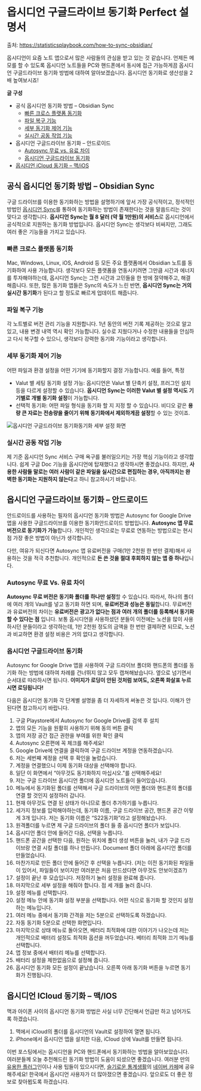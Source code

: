 # 옵시디언 구글드라이브 동기화 Perfect 설명서

출처: https://statisticsplaybook.com/how-to-sync-obsidian/



옵시디언이 요즘 노트 앱으로서 많은 사람들의 관심을 받고 있는 것 같습니다. 언제든 메모를 할 수 있도록 옵시디언 노트들을 PC와 핸드폰에서 동시에 접근 가능하게끔 옵시디언 구글드라이브 동기화 방법에 대하여 알아보겠습니다. 옵시디언 동기화로 생산성을 2배 높여보시죠!

**글 구성**

- 공식 옵시디언 동기화 방법 – Obsidian Sync
  - [빠른 크로스 플랫폼 동기화](https://statisticsplaybook.com/how-to-sync-obsidian/#---)
  - [파일 복구 기능](https://statisticsplaybook.com/how-to-sync-obsidian/#--)
  - [세부 동기화 제어 기능](https://statisticsplaybook.com/how-to-sync-obsidian/#----hd-65457e166129a)
  - [실시간 공동 작업 기능](https://statisticsplaybook.com/how-to-sync-obsidian/#----hd-65457e16612ae)
- 옵시디언 구글드라이브 동기화 – 안드로이드
  - [Autosync 무료 vs. 유료 차이](https://statisticsplaybook.com/how-to-sync-obsidian/#autosync--vs--)
  - [옵시디언 구글드라이브 동기화](https://statisticsplaybook.com/how-to-sync-obsidian/#---hd-65457e16612e8)
- [옵시디언 iCloud 동기화 – 맥/iOS](https://statisticsplaybook.com/how-to-sync-obsidian/#-icloud---ios)



## 공식 옵시디언 동기화 방법 – Obsidian Sync

구글 드라이브를 이용한 동기화하는 방법을 설명하기에 앞서 가장 공식적이고, 정석적인 방법인 [옵시디언 Sync](https://obsidian.md/sync)를 통하여 동기화하는 방법이 존재한다는 것을 말씀드리는 것이 맞다고 생각합니다. **옵시디언 Sync는 월 8 달러 (약 월 1만원)의 서비스**로 옵시디언에서 공식적으로 지원하는 동기화 방법입니다. 옵시디언 Sync는 생각보다 비싸지만, 그래도 여러 좋은 기능들을 가지고 있습니다.

### 빠른 크로스 플랫폼 동기화

Mac, Windows, Linux, iOS, Android 등 모든 주요 플랫폼에서 Obsidian 노트를 동기화하여 사용 가능합니다. 생각보다 모든 플랫폼을 연동시키려면 그만큼 시간과 에너지를 투자해야하는데, 옵시디언 Sync는 그런 시간과 고민들을 한 방에 절약해주고, 해결해줍니다. 또한, 많은 동기화 앱들은 Sync의 속도가 느린 반면, **옵시디언 Sync는 거의 실시간 동기화**가 된다고 할 정도로 빠르게 업데이트 해줍니다.

### 파일 복구 기능

각 노트별로 버전 관리 기능을 지원합니다. 1년 동안의 버전 기록 제공하는 것으로 알고 있고, 내용 변경 내역 역시 확인 가능합니다. 실수로 지웠다거나 수정한 내용들을 안심하고 다시 복구할 수 있으니, 생각보다 강력한 동기화 기능이라고 생각합니다.

### 세부 동기화 제어 기능

어떤 파일과 환경 설정을 어떤 기기에 동기화할지 결정 가능합니다. 예를 들어, 특정

- Valut 별 세팅 동기화 설정 가능: 옵시디언은 Valut 별 단축키 설정, 프러그인 설치 등을 다르게 설정할 수 있습니다. **옵시디언 Sync는 이러한 Valut 별 설정 역시도 기기별로 개별 동기화 설정**이 가능합니다.
- 선택적 동기화: 어떤 파일 형식을 동기화 할 지 지정 할 수 있습니다. 비디오 같은 **용량 큰 자료는 전송량을 줄이기 위해 동기화에서 제외하게끔 설정**할 수 있는 것이죠.

![옵시디언 구글드라이브 동기화](https://statisticsplaybook.com/wp-content/uploads/2023/09/image.png.webp)동기화 세부 설정 화면

### 실시간 공동 작업 기능

제 기준 옵시디언 Sync 서비스 구매 욕구를 불러일으키는 가장 핵심 기능이라고 생각합니다. 쉽게 구글 Doc 기능을 옵시디언에 탑재했다고 생각하시면 좋겠습니다. 하지만, **사용한 사람들 말로는 여러 사람이 같은 파일을 실시간으로 편집하는 경우, 아직까지는 완벽한 동기화는 지원하지 않는다**고 하니 참고하시기 바랍니다.



## 옵시디언 구글드라이브 동기화 – 안드로이드

안드로이드를 사용하는 필자의 옵시디언 동기화 방법은 Autosync for Google Drive 앱을 사용한 구글드라이브를 이용한 동기화안드로이드 방법입니다. **Autosync 앱 무료 버전으로 동기화가 가능**합니다. 개인적인 생각으로는 무료로 연동하는 방법으로는 현시점 가장 좋은 방법이 아닌가 생각합니다.

다만, 여유가 되신다면 Autosync 앱 유료버전을 구매(1만 2천원 한 번만 결제)해서 사용하는 것을 적극 추천합니다. 개인적으로 **돈 쓴 것을 절대 후회하지 않는 앱 중 하나**입니다.

### Autosync 무료 Vs. 유료 차이

**Autosync 무료 버전은 동기화 폴더를 하나만 설정**할 수 있습니다. 따라서, 하나의 폴더에 여러 개의 Vault를 넣고 동기화 하면 되며, **유료버전과 성능은 동일**합니다. 무료버전과 유료버전의 차이는 **유료버전은 광고가 없다는 점과 여러 개의 폴더를 등록해서 동기화 할 수 있다는 점** 입니다. 보통 옵시디언을 사용하셨던 분들이 이전에는 노션을 많이 사용하시던 분들이라고 생각하는데, 1만 2천원 정도의 금액을 한 번만 결제하면 되므로, 노션과 비교하면 환경 설정 비용은 거의 없다고 생각합니다.

### 옵시디언 구글드라이브 동기화

Autosync for Google Drive 앱을 사용하여 구글 드라이브 폴더와 핸드폰의 폴더를 동기화 하는 방법에 대하여 차례를 건너뛰지 않고 모두 캡쳐해놨습니다. 옆으로 넘기면서 순서대로 따라하시면 됩니다. **이미지가 로딩이 안된 것처럼 보여도, 오른쪽 화살표 누르시면 로딩됩니다!**



다음은 옵시디언 동기화 각 단계별 설명을 좀 더 자세하게 써놓은 것 입니다. 이해가 안된다면 참고하시기 바랍니다.

1. 구글 Playstore에서 Autosync for Google Drive를 검색 후 설치
2. 앱의 모든 기능을 원활히 사용하기 위해 동의 버튼 클릭
3. 앱의 저장 공간 접근 권한을 부여를 위한 확인 클릭
4. Autosync 오른편에 꼭 체크를 해주세요!
5. Google Drive에 연결을 클릭하여 구글 드라이브 계정을 연동하겠습니다.
6. 저는 세번째 계정을 선택 후 확인을 눌렀습니다.
7. 계정을 연결했으니 이제 동기화 대상을 선택해야 합니다.
8. 일단 이 화면에서 “아무것도 동기화하지 마십시오.”를 선택해주세요!
9. 저는 구글 드라이브 옵시디언 폴더에 옵시디언 노트들이 들어있습니다.
10. 메뉴에서 동기화된 폴더를 선택해서 구글 드라이브의 어떤 폴더와 핸드폰의 폴더를 연결 할 것인지 설정하러 갑니다.
11. 현재 아무것도 연결 된 상태가 아니므로 폴더 추가하기를 누릅니다.
12. 세가지 정보를 입력해야하는데, 동기화 이름, 구글 드라이브 공간, 핸드폰 공간 이렇게 3개 입니다. 저는 동기화 이름은 “S22동기화”라고 설정해놨습니다.
13. 원격폴더를 누르면 제 구글 드라이브의 폴더 들 중 옵시디언 폴더가 보입니다.
14. 옵시디언 폴더 안에 들어간 다음, 선택을 누릅니다.
15. 핸드폰 공간을 선택한 다음, 원하는 위치에 폴더 생성 버튼을 눌러, 내가 구글 드라이브랑 연결 시킬 폴더를 하나 만듭니다. Document 폴더 아래에 옵시디언 폴더를 만들었습니다.
16. 마찬가지로 만든 폴더 안에 들어간 후 선택을 누릅니다. (저는 이전 동기화된 파일들이 있어서, 파일들이 보이지만 여러분은 처음 만드셨다면 아무것도 안보이겠죠?)
17. 설정이 끝난 후 모습입니다. 저장하기 눌러 설정을 완료해 줍니다.
18. 마지막으로 세부 설정을 해줘야 합니다. 점 세 개를 눌러 줍니다.
19. 설정 메뉴를 선택합니다.
20. 설정 메뉴 안에 동기화 설정 부분을 선택합니다. 어떤 식으로 동기화 할 것인지 설정하는 메뉴입니다.
21. 여러 메뉴 중에서 동기화 간격을 저는 5분으로 선택하도록 하겠습니다.
22. 자동 동기화 5분으로 선택한 화면입니다.
23. 마지막으로 상태 메뉴로 돌아오면, 배터리 최적화에 대한 이야기가 나오는데 저는 개인적으로 배터리 설정도 최적화 옵션을 꺼두었습니다. 베터리 최적화 끄기 메뉴를 선택합니다.
24. 앱 정보 중에서 배터리 메뉴를 선택합니다.
25. 배터리 설정을 제한없음으로 설정해 줍니다.
26. 옵시디언 동기화 모든 설정이 끝났습니다. 오른쪽 아래 동기화 버튼을 누르면 동기화가 진행됩니다.

## 옵시디언 ICloud 동기화 – 맥/IOS

맥과 아이폰 사이의 옵시디언 동기화 방법은 사실 너무 간단해서 언급만 하고 넘어가도록 하겠습니다.

1. 맥에서 iCloud의 폴더를 옵시디언의 Vault로 설정하여 열면 됩니다.
2. iPhone에서 옵시디언 앱을 설치한 다음, iCloud 상에 Vault를 만들면 됩니다.

이번 포스팅에서는 옵시디언을 PC와 핸드폰에서 동기화하는 방법을 알아보았습니다. 여러분들께 오늘 추천해드린 동기화 방법이 도움이 되셨으면 좋겠습니다. 여러분 만의 [유용한 플러그](https://statisticsplaybook.com/obsidian-beginner-plugins-best5/)인이나 사용 팁들이 있으시다면, [슬기로운 통계생활](https://www.youtube.com/c/statisticsplaybook)의 [네이버 카페](https://cafe.naver.com/statisticsplaybook)에 공유해주세요! 한국에서 옵시디언 사용자가 더 많아졌으면 좋겠습니다. 앞으로도 더 좋은 정보로 찾아뵙도록 하겠습니다.

